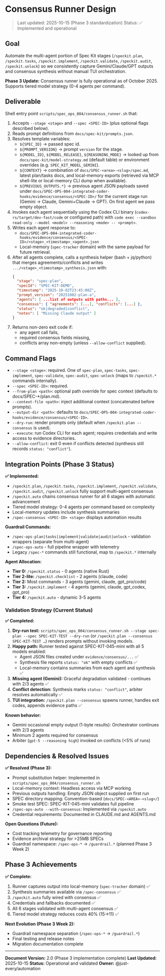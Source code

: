 # Consensus Runner Design

> Last updated: 2025-10-15 (Phase 3 standardization)
> Status: ✅ Implemented and operational

## Goal
Automate the multi-agent portion of Spec Kit stages (`/speckit.plan`, `/speckit.tasks`, `/speckit.implement`, `/speckit.validate`, `/speckit.audit`, `/speckit.unlock`) so we consistently capture Gemini/Claude/GPT outputs and consensus synthesis without manual TUI orchestration.

**Phase 3 Update:** Consensus runner is fully operational as of October 2025. Supports tiered model strategy (0-4 agents per command).

## Deliverable
Shell entry point `scripts/spec_ops_004/consensus_runner.sh` that:
1. Accepts `--stage <stage>` and `--spec <SPEC-ID>` (plus optional flags described below).
2. Reads prompt definitions from `docs/spec-kit/prompts.json`.
3. Resolves template variables:
   - `${SPEC_ID}` → passed spec id.
   - `${PROMPT_VERSION}` → prompt `version` for the stage.
   - `${MODEL_ID}`, `${MODEL_RELEASE}`, `${REASONING_MODE}` → looked up from `docs/spec-kit/model-strategy.md` (default table) or environment overrides (e.g. `SPEC_KIT_MODEL_GEMINI`).
   - `${CONTEXT}` → combination of `docs/SPEC-<area>-<slug>/spec.md`, latest plan/tasks docs, and local-memory exports (retrieved via MCP shell-lite or local-memory CLI dump when available).
   - `${PREVIOUS_OUTPUTS.*}` → previous agent JSON payloads saved under `docs/SPEC-OPS-004-integrated-coder-hooks/evidence/consensus/<SPEC-ID>/` for the current stage run (Gemini → Claude, Gemini+Claude → GPT). On first agent we pass empty object.
4. Invokes each agent sequentially using the Codex CLI binary (`codex-rs/target/dev-fast/code` or configured path) with `code exec --sandbox read-only --model <model> --reasoning <mode> -- <prompt>`.
5. Writes each agent response to:
   - `docs/SPEC-OPS-004-integrated-coder-hooks/evidence/consensus/<SPEC-ID>/<stage>_<timestamp>_<agent>.json`
   - Local-memory (`spec-tracker` domain) with the same payload for future retrieval.
6. After all agents complete, calls a synthesis helper (bash + jq/python) that merges agreements/conflicts and writes `.../<stage>_<timestamp>_synthesis.json` with:
   ```json
   {
     "stage": "spec-plan",
     "specId": "SPEC-KIT-DEMO",
     "timestamp": "2025-10-02T23:45:00Z",
     "prompt_version": "20251002-plan-a",
     "agents": [ ...list of outputs with paths... ],
     "consensus": { "agreements": [...], "conflicts": [...] },
     "status": "ok|degraded|conflict",
     "notes": [ "Missing Claude output" ]
   }
   ```
7. Returns non-zero exit code if:
   - any agent call fails,
   - required consensus fields missing,
   - conflicts array non-empty (unless `--allow-conflict` supplied).

## Command Flags
- `--stage <stage>`: required. One of `spec-plan`, `spec-tasks`, `spec-implement`, `spec-validate`, `spec-audit`, `spec-unlock` (maps to `/speckit.*` commands internally).
- `--spec <SPEC-ID>`: required.
- `--from-plan <path>`: optional path override for spec context (defaults to docs/SPEC-*/plan.md).
- `--context-file <path>`: inject additional context (concatenated before prompts).
- `--output-dir <path>`: defaults to `docs/SPEC-OPS-004-integrated-coder-hooks/evidence/consensus/<SPEC-ID>`.
- `--dry-run`: render prompts only (default when `/speckit.plan --consensus` is used).
- `--execute`: run Codex CLI for each agent; requires credentials and write access to evidence directories.
- `--allow-conflict`: exit 0 even if conflicts detected (synthesis still records `status: "conflict"`).

## Integration Points (Phase 3 Status)

**✅ Implemented:**
- `/speckit.plan`, `/speckit.tasks`, `/speckit.implement`, `/speckit.validate`, `/speckit.audit`, `/speckit.unlock` fully support multi-agent consensus
- `/speckit.auto` chains consensus runner for all 6 stages with automatic advancement
- Tiered model strategy: 0-4 agents per command based on complexity
- Local-memory updates include synthesis summaries
- `/spec-consensus <SPEC-ID> <stage>` displays automation results

**Guardrail Commands:**
- `/spec-ops-plan|tasks|implement|validate|audit|unlock` - validation wrappers (separate from multi-agent)
- `/spec-ops-auto` - full pipeline wrapper with telemetry
- Legacy `/spec-*` commands still functional, map to `/speckit.*` internally

**Agent Allocation:**
- **Tier 0:** `/speckit.status` - 0 agents (native Rust)
- **Tier 2-lite:** `/speckit.checklist` - 2 agents (claude, code)
- **Tier 2:** Most commands - 3 agents (gemini, claude, gpt_pro/code)
- **Tier 3:** `/speckit.implement` - 4 agents (gemini, claude, gpt_codex, gpt_pro)
- **Tier 4:** `/speckit.auto` - dynamic 3-5 agents

### Validation Strategy (Current Status)

**✅ Completed:**
1. **Dry-run test:** `scripts/spec_ops_004/consensus_runner.sh --stage spec-plan --spec SPEC-KIT-TEST --dry-run` (or `/speckit.plan --consensus SPEC-KIT-TEST …`) renders prompts without invoking models.
2. **Happy path:** Runner tested against SPEC-KIT-045-mini with all 5 models enabled:
   - Agent JSON files created under `evidence/consensus/...` ✅
   - Synthesis file reports `status: "ok"` with empty conflicts ✅
   - Local-memory contains summaries from each agent and synthesis ✅
3. **Missing agent (Gemini):** Graceful degradation validated - continues with 2/3 agents ✅
4. **Conflict detection:** Synthesis marks `status: "conflict"`, arbiter resolves automatically ✅
5. **TUI integration:** `/speckit.plan --consensus` spawns runner, handles exit codes, appends evidence paths ✅

**Known behavior:**
- Gemini occasional empty output (1-byte results): Orchestrator continues with 2/3 agents
- Minimum 2 agents required for consensus
- Arbiter (`gpt-5 --reasoning high`) invoked on conflicts (<5% of runs)

## Dependencies & Resolved Issues

**✅ Resolved (Phase 3):**
- Prompt substitution helper: Implemented in `scripts/spec_ops_004/consensus_runner.sh`
- Local-memory context: Headless access via MCP working
- Previous outputs handling: Empty JSON object supplied on first run
- SPEC directory mapping: Convention-based (`docs/SPEC-<AREA>-<slug>/`)
- Smoke test SPEC: SPEC-KIT-045-mini validates full pipeline
- `/spec-ops-auto --with-consensus`: Implemented via `/speckit.auto`
- Credential requirements: Documented in CLAUDE.md and AGENTS.md

**Open Questions (Future):**
- Cost tracking telemetry for governance reporting
- Evidence archival strategy for >25MB SPECs
- Guardrail namespace: `/spec-ops-*` → `/guardrail.*` (planned Phase 3 Week 2)

## Phase 3 Achievements

**✅ Complete:**
1. Runner captures output into local-memory (`spec-tracker` domain) ✅
2. Synthesis summaries available via `/spec-consensus` ✅
3. `/speckit.auto` fully wired with consensus ✅
4. Credentials and fallbacks documented ✅
5. All 6 stages validated with multi-agent consensus ✅
6. Tiered model strategy reduces costs 40% ($15→$11) ✅

**Next Evolution (Phase 3 Week 2):**
- Guardrail namespace separation (`/spec-ops-*` → `/guardrail.*`)
- Final testing and release notes
- Migration documentation complete

---

**Document Version:** 2.0 (Phase 3 implementation complete)
**Last Updated:** 2025-10-15
**Status:** Operational and validated
**Owner:** @just-every/automation
